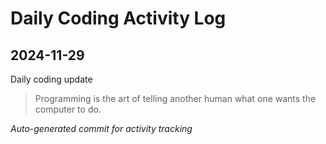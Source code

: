 # Daily Coding Activity Log

## 2024-11-29

Daily coding update

> Programming is the art of telling another human what one wants the computer to do.

*Auto-generated commit for activity tracking*
